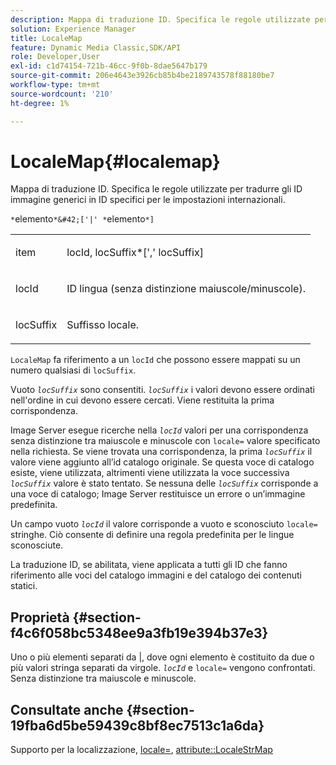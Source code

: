 ```yaml
---
description: Mappa di traduzione ID. Specifica le regole utilizzate per tradurre gli ID immagine generici in ID specifici per le impostazioni internazionali.
solution: Experience Manager
title: LocaleMap
feature: Dynamic Media Classic,SDK/API
role: Developer,User
exl-id: c1d74154-721b-46cc-9f0b-8dae5647b179
source-git-commit: 206e4643e3926cb85b4be2189743578f88180be7
workflow-type: tm+mt
source-wordcount: '210'
ht-degree: 1%

---
```


# LocaleMap{#localemap}

Mappa di traduzione ID. Specifica le regole utilizzate per tradurre gli ID immagine generici in ID specifici per le impostazioni internazionali.

`*`elemento`*&#42;['|' *`elemento`*]`

<table id="simpletable_A6DD1A28F8ED4178A8ADDB2F3AEFC402"> 
 <tr class="strow"> 
  <td class="stentry"> <p><span class="varname"> item</span> </p></td> 
  <td class="stentry"> <p><span class="varname"> locId</span>,<span class="varname"> locSuffix</span>*[','<span class="varname"> locSuffix</span>] </p></td> 
 </tr> 
 <tr class="strow"> 
  <td class="stentry"> <p><span class="varname"> locId</span> </p></td> 
  <td class="stentry"> <p>ID lingua (senza distinzione maiuscole/minuscole). </p></td> 
 </tr> 
 <tr class="strow"> 
  <td class="stentry"> <p><span class="varname"> locSuffix</span> </p></td> 
  <td class="stentry"> <p>Suffisso locale. </p></td> 
 </tr> 
</table>

`LocaleMap` fa riferimento a un `locId` che possono essere mappati su un numero qualsiasi di `locSuffix`.

Vuoto *`locSuffix`* sono consentiti. *`locSuffix`* i valori devono essere ordinati nell&#39;ordine in cui devono essere cercati. Viene restituita la prima corrispondenza.

Image Server esegue ricerche nella *`locId`* valori per una corrispondenza senza distinzione tra maiuscole e minuscole con `locale=` valore specificato nella richiesta. Se viene trovata una corrispondenza, la prima *`locSuffix`* il valore viene aggiunto all’id catalogo originale. Se questa voce di catalogo esiste, viene utilizzata, altrimenti viene utilizzata la voce successiva *`locSuffix`* valore è stato tentato. Se nessuna delle *`locSuffix`* corrisponde a una voce di catalogo; Image Server restituisce un errore o un’immagine predefinita.

Un campo vuoto *`locId`* il valore corrisponde a vuoto e sconosciuto `locale=` stringhe. Ciò consente di definire una regola predefinita per le lingue sconosciute.

La traduzione ID, se abilitata, viene applicata a tutti gli ID che fanno riferimento alle voci del catalogo immagini e del catalogo dei contenuti statici.

## Proprietà {#section-f4c6f058bc5348ee9a3fb19e394b37e3}

Uno o più elementi separati da |, dove ogni elemento è costituito da due o più valori stringa separati da virgole. *`locId`* e `locale=` vengono confrontati. Senza distinzione tra maiuscole e minuscole.

## Consultate anche {#section-19fba6d5be59439c8bf8ec7513c1a6da}

Supporto per la localizzazione, [locale=](../../../../../is-api/http-ref/image-serving-api-ref/c-http-protocol-reference/c-command-reference/r-locale.md#reference-8a846b2fbc004a12821b956ed3b25cfb), [attribute::LocaleStrMap](../../../../../is-api/image-catalog/image-serving-api-ref/c-image-catalog-reference/c-attributes-reference/r-localestrmap.md#reference-98c42070a4bc4baf92537132be2b5b1e)
